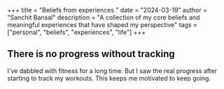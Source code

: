 +++
title = "Beliefs from experiences "
date = "2024-03-19"
author = "Sanchit Bansal"
description = "A collection of my core beliefs and meaningful experiences that have shaped my perspective"
tags = ["personal", "beliefs", "experiences", "life"]
+++

## There is no progress without tracking
I've dabbled with fitness for a long time. But I saw the real progress after starting to track my workouts. This keeps me motivated to keep going.


